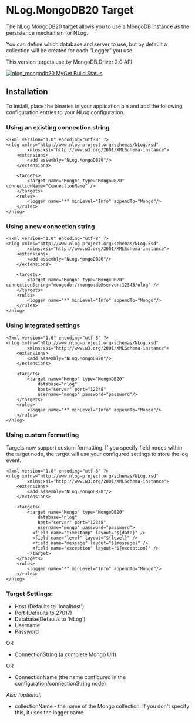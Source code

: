 NLog.MongoDB20 Target
=============
The NLog.MongoDB20 target allows you to use a MongoDB instance as the persistence mechanism for NLog.

You can define which database and server to use, but by default a collection will be created for each "Logger" you use.

This version targets use by MongoDB.Driver 2.0 API

[![nlog_mongodb20 MyGet Build Status](https://www.myget.org/BuildSource/Badge/nlog_mongodb20?identifier=7a7ba553-1963-424c-810f-db9c8bd092cf)](https://www.myget.org/)

Installation
-------------

To install, place the binaries in your application bin and add the following configuration entries to your NLog configuration.

### Using an existing connection string

	<?xml version="1.0" encoding="utf-8" ?>
	<nlog xmlns="http://www.nlog-project.org/schemas/NLog.xsd"
			xmlns:xsi="http://www.w3.org/2001/XMLSchema-instance">
		<extensions>
			<add assembly="NLog.MongoDB20"/>
		</extensions>

		<targets>
			<target name="Mongo" type="MongoDB20" connectionName="ConnectionName" />
		</targets>
		<rules>
			<logger name="*" minLevel="Info" appendTo="Mongo"/>
		</rules>
	</nlog>
	
### Using a new connection string

	<?xml version="1.0" encoding="utf-8" ?>
	<nlog xmlns="http://www.nlog-project.org/schemas/NLog.xsd"
			xmlns:xsi="http://www.w3.org/2001/XMLSchema-instance">
		<extensions>
			<add assembly="NLog.MongoDB20"/>
		</extensions>

		<targets>
			<target name="Mongo" type="MongoDB20" connectionString="mongodb://mongo:db@server:12345/nlog" />
		</targets>
		<rules>
			<logger name="*" minLevel="Info" appendTo="Mongo"/>
		</rules>
	</nlog>	

### Using integrated settings

	<?xml version="1.0" encoding="utf-8" ?>
	<nlog xmlns="http://www.nlog-project.org/schemas/NLog.xsd"
			xmlns:xsi="http://www.w3.org/2001/XMLSchema-instance">
		<extensions>
			<add assembly="NLog.MongoDB20"/>
		</extensions>

		<targets>
			<target name="Mongo" type="MongoDB20" 
				database="nlog"
				host="server" port="12348"            
				username="mongo" password="password"/>
		</targets>
		<rules>
			<logger name="*" minLevel="Info" appendTo="Mongo"/>
		</rules>
	</nlog>
	
### Using custom formatting	

Targets now support custom formatting. If you specify field nodes within the target node, the target will use your configured settings to store the log event.

	<?xml version="1.0" encoding="utf-8" ?>
	<nlog xmlns="http://www.nlog-project.org/schemas/NLog.xsd"
			xmlns:xsi="http://www.w3.org/2001/XMLSchema-instance">
		<extensions>
			<add assembly="NLog.MongoDB20"/>
		</extensions>

		<targets>
			<target name="Mongo" type="MongoDB20" 
				database="nlog"
				host="server" port="12348"            
				username="mongo" password="password">
			  <field name="timestamp" layout="${date}" />
			  <field name="level" layout="${level}" />
			  <field name="message" layout="${message}" />
			  <field name="exception" layout="${exception}" />				
			</target>
		</targets>
		<rules>
			<logger name="*" minLevel="Info" appendTo="Mongo"/>
		</rules>
	</nlog>

### Target Settings:

* Host (Defaults to 'localhost')
* Port (Defaults to 27017)
* Database(Defaults to 'NLog')
* Username
* Password



OR
* ConnectionString (a complete Mongo Url)

OR
* ConnectionName (the name configured in the configuration/connectionString node)

*Also (optional)*
* collectionName - the name of the Mongo collection. If you don't specify this, it uses the logger name.
